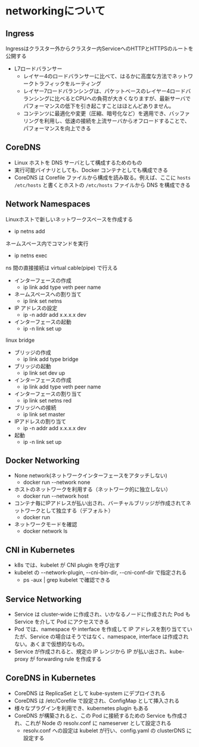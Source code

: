 # networkingについて

## Ingress
Ingressはクラスター外からクラスター内ServiceへのHTTPとHTTPSのルートを公開する
- L7ロードバランサー
  - レイヤー4のロードバランサーに比べて、はるかに高度な方法でネットワークトラフィックをルーティング
  - レイヤー7ロードバランシングは、パケットベースのレイヤー4ロードバランシングに比べるとCPUへの負荷が大きくなりますが、最新サーバでパフォーマンスの低下を引き起こすことはほとんどありません。
  - コンテンツに最適化や変更（圧縮、暗号化など）を適用でき、バッファリングを利用し、低速の接続を上流サーバからオフロードすることで、パフォーマンスを向上できる

## CoreDNS
- Linux ホストを DNS サーバとして構成するためのもの
- 実行可能バイナリとしても、Docker コンテナとしても構成できる
- CoreDNS は Corefile ファイルから構成を読み取る。例えば、ここに `hosts /etc/hosts` と書くとホストの `/etc/hosts` ファイルから DNS を構成できる

## Network Namespaces
Linuxホストで新しいネットワークスペースを作成する
- ip netns add <namespace>

ネームスペース内でコマンドを実行
- ip netns exec <namespace> <command>

ns 間の直接接続は virtual cable(pipe) で行える
- インターフェースの作成
  - ip link add <veth-a> type veth peer name <veth-b>
- ネームスペースへの割り当て
  - ip link set <veth-a> netns <namespace-a>
- IP アドレスの設定
  - ip -n <namespace-a> addr add x.x.x.x dev <veth-a>
- インターフェースの起動
  - ip -n <namespace-a> link set <veth-a> up

linux bridge
- ブリッジの作成
  - ip link add <v-net-n> type bridge
- ブリッジの起動
  - ip link set dev <v-net-n> up
- インターフェースの作成
  - ip link add <veth-a> type veth peer name <veth-a-bridge>
- インターフェースの割り当て
  - ip link set <veth-a> netns red
- ブリッジへの接続
  - ip link set <veth-a-bridge> master <v-net-n>
- IPアドレスの割り当て
  - ip -n <namespace-a> addr add x.x.x.x dev <veth-a>
- 起動
  - ip -n <namespace-a> link set <veth-a> up

## Docker Networking
- None network(ネットワークインターフェースをアタッチしない)
  - docker run --network none <image>
- ホストのネットワークを利用する（ネットワーク的に独立しない）
  - docker run --network host <image>
- コンテナ毎にIPアドレスが払い出され、バーチャルブリッジが作成されてネットワークとして独立する（デフォルト）
  - docker run <image>
- ネットワークモードを確認
  - docker network ls

## CNI in Kubernetes
- k8s では、kubelet が CNI plugin を呼び出す
- kubelet の --network-plugin, --cni-bin-dir, --cni-conf-dir で指定される
  - ps -aux | grep kubelet で確認できる

## Service Networking
- Service は cluster-wide に作成され、いかなるノードに作成された Pod も Service を介して Pod にアクセスできる
- Pod では、namespace や interface を作成して IP アドレスを割り当てていたが、Service の場合はそうではなく、namespace, interface は作成されない。あくまで仮想的なもの。
- Service が作成されると、規定の IP レンジから IP が払い出され、kube-proxy が forwarding rule を作成する

## CoreDNS in Kubernetes
- CoreDNS は ReplicaSet として kube-system にデプロイされる
- CoreDNS は /etc/Corefile で設定され、ConfigMap として挿入される
- 様々なプラグインを利用でき、kubernetes plugin もある
- CoreDNS が構築されると、この Pod に接続するための Service も作成され、これが Node の resolv.conf に nameserver として設定される
  - resolv.conf への設定は kubelet が行い、config.yaml の clusterDNS に設定する
